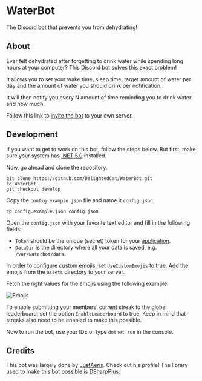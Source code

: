 # WaterBot
The Discord bot that prevents you from dehydrating!

## About
Ever felt dehydrated after forgetting to drink water while spending long hours at your computer?
This Discord bot solves this exact problem!

It allows you to set your wake time, sleep time, target amount of water per day and the amount
of water you should drink per notification.

It will then notify you every N amount of time reminding you to drink water and how much.

Follow this link to [invite the bot](https://discord.com/api/oauth2/authorize?client_id=812090297643302942&permissions=10240&scope=bot) to your own server.

## Development
If you want to get to work on this bot, follow the steps below. But first, make sure your system
has [.NET 5.0](https://dotnet.microsoft.com/download/dotnet/5.0) installed.

Now, go ahead and clone the repository.
```
git clone https://github.com/DelightedCat/WaterBot.git
cd WaterBot
git checkout develop
```
Copy the `config.example.json` file and name it `config.json`:
```
cp config.example.json config.json
```
Open the `config.json` with your favorite text editor and fill in the following fields:

- `Token` should be the unique (secret) token for your [application](https://discord.com/developers/applications).
- `DataDir` is the directory where all your data is saved, e.g. `/var/waterbot/data`.

In order to configure custom emojis, set `UseCustomEmojis` to true. Add the emojis from the `assets` directory to your server.

Fetch the right values for the emojis using the following example.

![Emojis](https://camo.githubusercontent.com/969866b03b1db389245aa44dd3cda12943ab8c5786bfd54f5245ee8f1cbe1e9a/68747470733a2f2f692e696d6775722e636f6d2f3974593733364e2e676966)

To enable submitting your members' current streak to the global leaderboard, set the option `EnableLeaderboard` to true.
Keep in mind that streaks also need to be enabled to make this possible.

Now to run the bot, use your IDE or type `dotnet run` in the console.

## Credits
This bot was largely done by [JustAeris](https://github.com/JustAeris). Check out his profile!
The library used to make this bot possible is [DSharpPlus](https://github.com/DSharpPlus/DSharpPlus).

